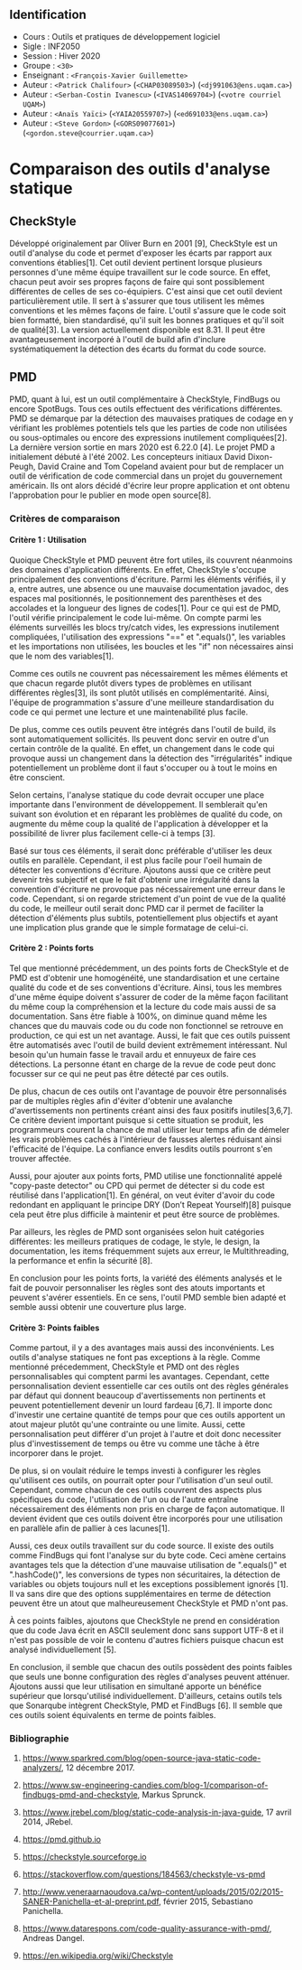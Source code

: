 ## Identification

- Cours      : Outils et pratiques de développement logiciel
- Sigle      : INF2050
- Session    : Hiver 2020
- Groupe     : `<30>`
- Enseignant : `<François-Xavier Guillemette>`
- Auteur     : `<Patrick Chalifour>` (`<CHAP03089503>`) (`<dj991063@ens.uqam.ca>`)
- Auteur     : `<Serban-Costin Ivanescu>` (`<IVAS14069704>`) (`<votre courriel UQAM>`)
- Auteur     : `<Anaïs Yaïci>` (`<YAIA20559707>`) (`<ed691033@ens.uqam.ca>`)
- Auteur     : `<Steve Gordon>` (`<GORS09077601>`) (`<gordon.steve@courrier.uqam.ca>`)


# Comparaison des outils d'analyse statique

## CheckStyle
Développé originalement par Oliver Burn en 2001 [9], CheckStyle est un outil d'analyse du code et permet d'exposer les écarts par rapport aux conventions établies[1]. Cet outil devient pertinent lorsque plusieurs personnes d'une même équipe travaillent sur le code source. En effet, chacun peut avoir ses propres façons de faire qui sont possiblement différentes de celles de ses co-équipiers. C'est ainsi que cet outil devient particulièrement utile. Il sert à s'assurer que tous utilisent les mêmes conventions et les mêmes façons de faire. L'outil s'assure que le code soit bien formatté, bien standardisé, qu'il suit les bonnes pratiques et qu'il soit de qualité[3]. La version actuellement disponible est 8.31. Il peut être avantageusement incorporé à l'outil de build afin d'inclure systématiquement la détection des écarts du format du code source.



## PMD
PMD, quant à lui, est un outil complémentaire à CheckStyle, FindBugs ou encore SpotBugs. Tous ces outils effectuent des vérifications différentes. PMD se démarque par la détection des mauvaises pratiques de codage en y vérifiant les problèmes potentiels tels que les parties de code non utilisées ou sous-optimales ou encore des expressions inutilement compliquées[2]. La dernière version sortie en mars 2020 est 6.22.0 [4]. Le projet PMD a initialement débuté à l'été 2002. Les concepteurs initiaux David Dixon-Peugh, David Craine and Tom Copeland avaient pour but de remplacer un outil de vérification de code commercial dans un projet du gouvernement américain. Ils ont alors décidé d'écrire leur propre application et ont obtenu l'approbation pour le publier en mode open source[8].



### Critères de comparaison

#### Critère 1 : Utilisation
Quoique CheckStyle et PMD peuvent être fort utiles, ils couvrent néanmoins des domaines d'application différents. En effet, CheckStyle s'occupe principalement des conventions d'écriture. Parmi les éléments vérifiés, il y a, entre autres, une absence ou une mauvaise documentation javadoc, des espaces mal positionnés, le positionnement des parenthèses et des accolades et la longueur des lignes de codes[1]. Pour ce qui est de PMD, l'outil vérifie principalement le code lui-même. On compte parmi les éléments surveillés les blocs try/catch vides, les expressions inutilement compliquées, l'utilisation des expressions "==" et ".equals()", les variables et les importations non utilisées, les boucles et les "if" non nécessaires ainsi que le nom des variables[1].

Comme ces outils ne couvrent pas nécessairement les mêmes éléments et que chacun regarde plutôt divers types de problèmes en utilisant différentes règles[3], ils sont plutôt utilisés en complémentarité. Ainsi, l'équipe de programmation s'assure d'une meilleure standardisation du code ce qui permet une lecture et une maintenabilité plus facile.

De plus, comme ces outils peuvent être intégrés dans l'outil de build, ils sont automatiquement sollicités. Ils peuvent donc servir en outre d'un certain contrôle de la qualité. En effet, un changement dans le code qui provoque aussi un changement dans la détection des "irrégularités" indique potentiellement un problème dont il faut s'occuper ou à tout le moins en être conscient.

Selon certains, l'analyse statique du code devrait occuper une place importante dans l'environment de développement. Il semblerait qu'en suivant son évolution et en réparant les problèmes de qualité du code, on augmente du même coup la qualité de l'application à développer et la possibilité de livrer plus facilement celle-ci à temps [3].

Basé sur tous ces éléments, il serait donc préférable d'utiliser les deux outils en parallèle. Cependant, il est plus facile pour l'oeil humain de détecter les conventions d'écriture. Ajoutons aussi que ce critère peut devenir très subjectif et que le fait d'obtenir une irrégularité dans la convention d'écriture ne provoque pas nécessairement une erreur dans le code. Cependant, si on regarde strictement d'un point de vue de la qualité du code, le meilleur outil serait donc PMD car il permet de faciliter la détection d'éléments plus subtils, potentiellement plus objectifs et ayant une implication plus grande que le simple formatage de celui-ci.



#### Critère 2 : Points forts
Tel que mentionné précédemment, un des points forts de CheckStyle et de PMD est d'obtenir une homogénéité, une standardisation et une certaine qualité du code et de ses conventions d'écriture. Ainsi, tous les membres d'une même équipe doivent s'assurer de coder de la même façon facilitant du même coup la compréhension et la lecture du code mais aussi de sa documentation. Sans être fiable à 100%, on diminue quand même les chances que du mauvais code ou du code non fonctionnel se retrouve en production, ce qui est un net avantage. Aussi, le fait que ces outils puissent être automatisés avec l'outil de build devient extrêmement intéressant. Nul besoin qu'un humain fasse le travail ardu et ennuyeux de faire ces détections. La personne étant en charge de la revue de code peut donc focusser sur ce qui ne peut pas être détecté par ces outils.

De plus, chacun de ces outils ont l'avantage de pouvoir être personnalisés par de multiples règles afin d'éviter d'obtenir une avalanche d'avertissements non pertinents créant ainsi des faux positifs inutiles[3,6,7]. Ce critère devient important puisque si cette situation se produit, les programmeurs courent la chance de mal utiliser leur temps afin de démeler les vrais problèmes cachés à l'intérieur de fausses alertes réduisant ainsi l'efficacité de l'équipe. La confiance envers lesdits outils pourront s'en trouver affectée.

Aussi, pour ajouter aux points forts, PMD utilise une fonctionnalité appelé "copy-paste detector" ou CPD qui permet de détecter si du code est réutilisé dans l'application[1]. En général, on veut éviter d'avoir du code redondant en appliquant le principe DRY (Don’t Repeat Yourself)[8] puisque cela peut être plus difficile à maintenir et peut être source de problèmes.

Par ailleurs, les règles de PMD sont organisées selon huit catégories différentes: les meilleurs pratiques de codage, le style, le design, la documentation, les items fréquemment sujets aux erreur, le Multithreading, la performance et enfin la sécurité [8].

En conclusion pour les points forts, la variété des éléments analysés et le fait de pouvoir personnaliser les règles sont des atouts importants et peuvent s'avérer essentiels. En ce sens, l'outil PMD semble bien adapté et semble aussi obtenir une couverture plus large.



#### Critère 3: Points faibles
Comme partout, il y a des avantages mais aussi des inconvénients. Les outils d'analyse statiques ne font pas exceptions à la règle. Comme mentionné précedemment, CheckStyle et PMD ont des règles personnalisables qui comptent parmi les avantages. Cependant, cette personnalisation devient essentielle car ces outils ont des règles générales par défaut qui donnent beaucoup d'avertissements non pertinents et peuvent potentiellement devenir un lourd fardeau [6,7]. Il importe donc d'investir une certaine quantité de temps pour que ces outils apportent un atout majeur plutôt qu'une contrainte ou une limite. Aussi, cette personnalisation peut différer d'un projet à l'autre et doit donc necessiter plus d'investissement de temps ou être vu comme une tâche à être incorporer dans le projet.

De plus, si on voulait réduire le temps investi à configurer les règles qu'utilisent ces outils, on pourrait opter pour l'utilisation d'un seul outil. Cependant, comme chacun de ces outils couvrent des aspects plus spécifiques du code, l'utilisation de l'un ou de l'autre entraîne nécessairement des éléments non pris en charge de façon automatique. Il devient évident que ces outils doivent être incorporés pour une utilisation en parallèle afin de pallier à ces lacunes[1].

Aussi, ces deux outils travaillent sur du code source. Il existe des outils comme FindBugs qui font l'analyse sur du byte code. Ceci amène certains avantages tels que la détection d'une mauvaise utilisation de ".equals()" et ".hashCode()", les conversions de types non sécuritaires, la détection de variables ou objets toujours null et les exceptions possiblement ignorés [1]. Il va sans dire que des options supplémentaires en terme de détection peuvent être un atout que malheureusement CheckStyle et PMD n'ont pas.

À ces points faibles, ajoutons que CheckStyle ne prend en considération que du code Java écrit en ASCII seulement donc sans support UTF-8 et il n'est pas possible de voir le contenu d'autres fichiers puisque chacun est analysé individuellement [5].

En conclusion, il semble que chacun des outils possèdent des points faibles que seuls une bonne configuration des règles d'analyses peuvent atténuer. Ajoutons aussi que leur utilisation en simultané apporte un bénéfice supérieur que lorsqu'utilisé individuellement. D'ailleurs, cetains outils tels que Sonarqube intègrent CheckStyle, PMD et FindBugs [6]. Il semble que ces outils soient équivalents en terme de points faibles.



### Bibliographie

1.  https://www.sparkred.com/blog/open-source-java-static-code-analyzers/, 12 décembre 2017.

2.  https://www.sw-engineering-candies.com/blog-1/comparison-of-findbugs-pmd-and-checkstyle, Markus Sprunck.

3.  https://www.jrebel.com/blog/static-code-analysis-in-java-guide, 17 avril 2014, JRebel.

4.  https://pmd.github.io

5.  https://checkstyle.sourceforge.io

6.  https://stackoverflow.com/questions/184563/checkstyle-vs-pmd

7.  http://www.veneraarnaoudova.ca/wp-content/uploads/2015/02/2015-SANER-Panichella-et-al-preprint.pdf, février 2015, Sebastiano Panichella.

8.  https://www.datarespons.com/code-quality-assurance-with-pmd/, Andreas Dangel.

9.  https://en.wikipedia.org/wiki/Checkstyle
